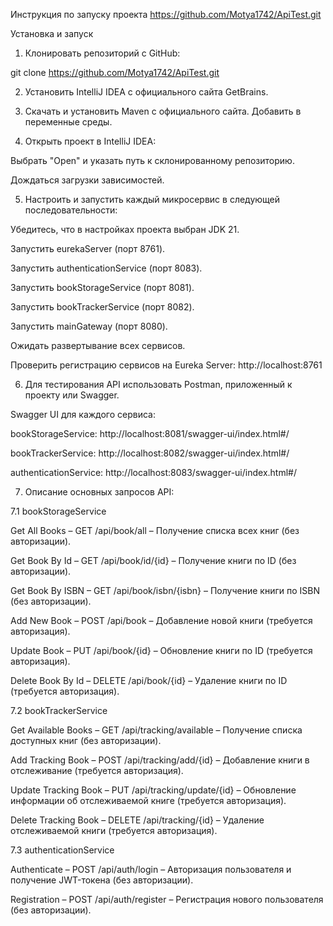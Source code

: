   Инструкция по запуску проекта 
  https://github.com/Motya1742/ApiTest.git

  Установка и запуск
  
1. Клонировать репозиторий с GitHub:
   
git clone https://github.com/Motya1742/ApiTest.git

2. Установить IntelliJ IDEA с официального сайта GetBrains.
   
3. Скачать и установить Maven с официального сайта. Добавить в переменные среды.
   
4. Открыть проект в IntelliJ IDEA:
   
Выбрать "Open" и указать путь к склонированному репозиторию.

Дождаться загрузки зависимостей.

5. Настроить и запустить каждый микросервис в следующей последовательности:
   
Убедитесь, что в настройках проекта выбран JDK 21.

Запустить eurekaServer (порт 8761).

Запустить authenticationService (порт 8083).

Запустить bookStorageService (порт 8081).

Запустить bookTrackerService (порт 8082).

Запустить mainGateway (порт 8080).

Ожидать развертывание всех сервисов.

Проверить регистрацию сервисов на Eureka Server: http://localhost:8761

6. Для тестирования API использовать Postman, приложенный к проекту или Swagger.

Swagger UI для каждого сервиса:

bookStorageService: http://localhost:8081/swagger-ui/index.html#/

bookTrackerService: http://localhost:8082/swagger-ui/index.html#/

authenticationService: http://localhost:8083/swagger-ui/index.html#/

7. Описание основных запросов API:
   
7.1 bookStorageService
   
Get All Books – GET /api/book/all – Получение списка всех книг (без авторизации).

Get Book By Id – GET /api/book/id/{id} – Получение книги по ID (без авторизации).

Get Book By ISBN – GET /api/book/isbn/{isbn} – Получение книги по ISBN (без авторизации).

Add New Book – POST /api/book – Добавление новой книги (требуется авторизация).

Update Book – PUT /api/book/{id} – Обновление книги по ID (требуется авторизация).

Delete Book By Id – DELETE /api/book/{id} – Удаление книги по ID (требуется авторизация).

7.2 bookTrackerService

Get Available Books – GET /api/tracking/available – Получение списка доступных книг (без авторизации).

Add Tracking Book – POST /api/tracking/add/{id} – Добавление книги в отслеживание (требуется авторизация).

Update Tracking Book – PUT /api/tracking/update/{id} – Обновление информации об отслеживаемой книге (требуется авторизация).

Delete Tracking Book – DELETE /api/tracking/{id} – Удаление отслеживаемой книги (требуется авторизация).

7.3 authenticationService

Authenticate – POST /api/auth/login – Авторизация пользователя и получение JWT-токена (без авторизации).

Registration – POST /api/auth/register – Регистрация нового пользователя (без авторизации).
